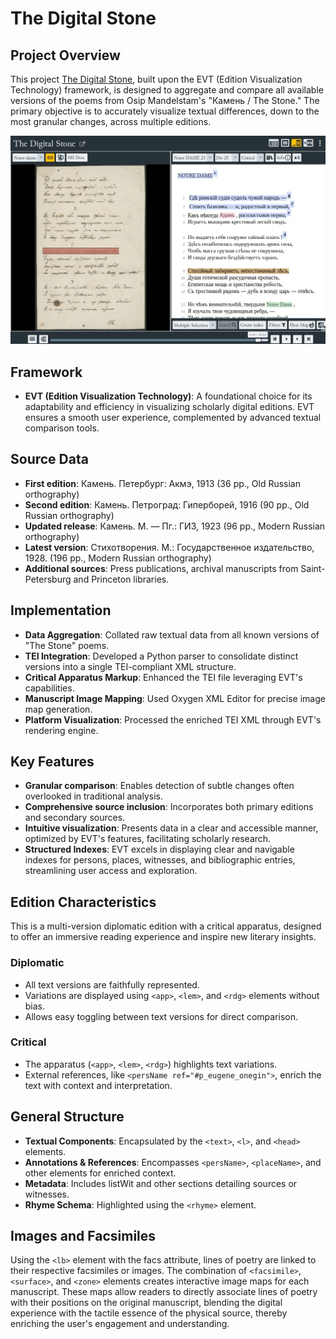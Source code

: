 # The Digital Stone

## Project Overview
This project [The Digital Stone](https://mary-lev.github.io/kamen/), built upon the EVT (Edition Visualization Technology) framework, is designed to aggregate and compare all available versions of the poems from Osip Mandelstam's "Камень / The Stone." The primary objective is to accurately visualize textual differences, down to the most granular changes, across multiple editions.


![Screenshot](images/screenshot.jpg)

## Framework
- **EVT (Edition Visualization Technology)**: A foundational choice for its adaptability and efficiency in visualizing scholarly digital editions. EVT ensures a smooth user experience, complemented by advanced textual comparison tools.

## Source Data
- **First edition**: Камень. Петербург: Акмэ, 1913 (36 pp., Old Russian orthography)
- **Second edition**: Камень. Петроград: Гиперборей, 1916 (90 pp., Old Russian orthography)
- **Updated release**: Камень. М. — Пг.: ГИЗ, 1923 (96 pp., Modern Russian orthography)
- **Latest version**: Стихотворения. М.: Государственное издательство, 1928. (196 pp., Modern Russian orthography)
- **Additional sources**: Press publications, archival manuscripts from Saint-Petersburg and Princeton libraries.

## Implementation
- **Data Aggregation**: Collated raw textual data from all known versions of "The Stone" poems.
- **TEI Integration**: Developed a Python parser to consolidate distinct versions into a single TEI-compliant XML structure.
- **Critical Apparatus Markup**: Enhanced the TEI file leveraging EVT's capabilities.
- **Manuscript Image Mapping**: Used Oxygen XML Editor for precise image map generation.
- **Platform Visualization**: Processed the enriched TEI XML through EVT's rendering engine.

## Key Features
- **Granular comparison**: Enables detection of subtle changes often overlooked in traditional analysis.
- **Comprehensive source inclusion**: Incorporates both primary editions and secondary sources.
- **Intuitive visualization**: Presents data in a clear and accessible manner, optimized by EVT's features, facilitating scholarly research.
- **Structured Indexes**: EVT excels in displaying clear and navigable indexes for persons, places, witnesses, and bibliographic entries, streamlining user access and exploration.

## Edition Characteristics
This is a multi-version diplomatic edition with a critical apparatus, designed to offer an immersive reading experience and inspire new literary insights. 

### Diplomatic
- All text versions are faithfully represented.
- Variations are displayed using `<app>`, `<lem>`, and `<rdg>` elements without bias.
- Allows easy toggling between text versions for direct comparison.

### Critical
- The apparatus (`<app>`, `<lem>`, `<rdg>`) highlights text variations.
- External references, like `<persName ref="#p_eugene_onegin">`, enrich the text with context and interpretation.

## General Structure
- **Textual Components**: Encapsulated by the `<text>`, `<l>`, and `<head>` elements.
- **Annotations & References**: Encompasses `<persName>`, `<placeName>`, and other elements for enriched context.
- **Metadata**: Includes listWit and other sections detailing sources or witnesses.
- **Rhyme Schema**: Highlighted using the `<rhyme>` element.

## Images and Facsimiles
Using the `<lb>` element with the facs attribute, lines of poetry are linked to their respective facsimiles or images. The combination of `<facsimile>`, `<surface>`, and `<zone>` elements creates interactive image maps for each manuscript. These maps allow readers to directly associate lines of poetry with their positions on the original manuscript, blending the digital experience with the tactile essence of the physical source, thereby enriching the user's engagement and understanding.

